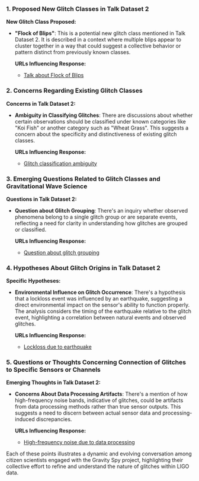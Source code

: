 ### 1. Proposed New Glitch Classes in Talk Dataset 2

**New Glitch Class Proposed:**
- **"Flock of Blips"**: This is a potential new glitch class mentioned in Talk Dataset 2. It is described in a context where multiple blips appear to cluster together in a way that could suggest a collective behavior or pattern distinct from previously known classes. 

  **URLs Influencing Response:**
  - [Talk about Flock of Blips](https://www.zooniverse.org/projects/zooniverse/gravity-spy/talk/328/3368015/)

### 2. Concerns Regarding Existing Glitch Classes

**Concerns in Talk Dataset 2:**
- **Ambiguity in Classifying Glitches**: There are discussions about whether certain observations should be classified under known categories like "Koi Fish" or another category such as "Wheat Grass". This suggests a concern about the specificity and distinctiveness of existing glitch classes.

  **URLs Influencing Response:**
  - [Glitch classification ambiguity](https://www.zooniverse.org/projects/zooniverse/gravity-spy/talk/328/3367900/)

### 3. Emerging Questions Related to Glitch Classes and Gravitational Wave Science

**Questions in Talk Dataset 2:**
- **Question about Glitch Grouping**: There's an inquiry whether observed phenomena belong to a single glitch group or are separate events, reflecting a need for clarity in understanding how glitches are grouped or classified.

  **URLs Influencing Response:**
  - [Question about glitch grouping](https://www.zooniverse.org/projects/zooniverse/gravity-spy/talk/328/3368015/)

### 4. Hypotheses About Glitch Origins in Talk Dataset 2

**Specific Hypotheses:**
- **Environmental Influence on Glitch Occurrence**: There's a hypothesis that a lockloss event was influenced by an earthquake, suggesting a direct environmental impact on the sensor's ability to function properly. The analysis considers the timing of the earthquake relative to the glitch event, highlighting a correlation between natural events and observed glitches.

  **URLs Influencing Response:**
  - [Lockloss due to earthquake](https://www.zooniverse.org/projects/zooniverse/gravity-spy/talk/328/3365742/)

### 5. Questions or Thoughts Concerning Connection of Glitches to Specific Sensors or Channels

**Emerging Thoughts in Talk Dataset 2:**
- **Concerns About Data Processing Artifacts**: There's a mention of how high-frequency noise bands, indicative of glitches, could be artifacts from data processing methods rather than true sensor outputs. This suggests a need to discern between actual sensor data and processing-induced discrepancies.

  **URLs Influencing Response:**
  - [High-frequency noise due to data processing](https://www.zooniverse.org/projects/zooniverse/gravity-spy/talk/328/3365742/)

Each of these points illustrates a dynamic and evolving conversation among citizen scientists engaged with the Gravity Spy project, highlighting their collective effort to refine and understand the nature of glitches within LIGO data.